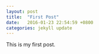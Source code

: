 ```yaml
---
layout: post
title:  "First Post"
date:   2016-01-23 22:54:59 +0800
categories: jekyll update
---
```

This is my first post.  

[jekyll-docs]: http://jekyllrb.com/docs/home
[jekyll-gh]:   https://github.com/jekyll/jekyll
[jekyll-talk]: https://talk.jekyllrb.com/
